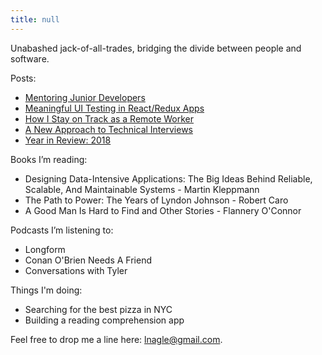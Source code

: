 ```yaml
---
title: null
---
```


Unabashed jack-of-all-trades, bridging the divide between people and software.

Posts:
- [Mentoring Junior Developers](mentoring-junior-devs.md)
- [Meaningful UI Testing in React/Redux Apps](meaningful-ui-testing-react-redux.md)
- [How I Stay on Track as a Remote Worker](productive-remote-work.md)
- [A New Approach to Technical Interviews](new-tech-interview-approach.md)
- [Year in Review: 2018](year-in-review-2018.md)

Books I’m reading:
- Designing Data-Intensive Applications: The Big Ideas Behind Reliable,
  Scalable, And Maintainable Systems - Martin Kleppmann
- The Path to Power: The Years of Lyndon Johnson - Robert Caro
- A Good Man Is Hard to Find and Other Stories - Flannery O'Connor

Podcasts I’m listening to:
- Longform
- Conan O'Brien Needs A Friend
- Conversations with Tyler

Things I'm doing:
- Searching for the best pizza in NYC
- Building a reading comprehension app

Feel free to drop me a line here: lnagle@gmail.com.
